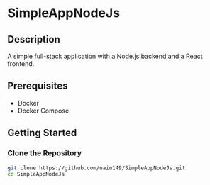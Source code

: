 # SimpleAppNodeJs

## Description
A simple full-stack application with a Node.js backend and a React frontend.

## Prerequisites
- Docker
- Docker Compose

## Getting Started

### Clone the Repository
```sh
git clone https://github.com/naim149/SimpleAppNodeJs.git
cd SimpleAppNodeJs

